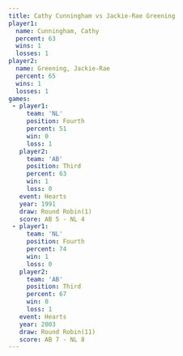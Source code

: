 ```yaml
---
title: Cathy Cunningham vs Jackie-Rae Greening
player1:                    
  name: Cunningham, Cathy   
  percent: 63               
  wins: 1                   
  losses: 1                 
player2:                    
  name: Greening, Jackie-Rae
  percent: 65               
  wins: 1                   
  losses: 1                 
games:
 - player1:          
     team: 'NL'      
     position: Fourth
     percent: 51     
     win: 0          
     loss: 1         
   player2:         
     team: 'AB'     
     position: Third
     percent: 63    
     win: 1         
     loss: 0        
   event: Hearts       
   year: 1991          
   draw: Round Robin(1)
   score: AB 5 - NL 4  
 - player1:          
     team: 'NL'      
     position: Fourth
     percent: 74     
     win: 1          
     loss: 0         
   player2:         
     team: 'AB'     
     position: Third
     percent: 67    
     win: 0         
     loss: 1        
   event: Hearts        
   year: 2003           
   draw: Round Robin(11)
   score: AB 7 - NL 8   
---
```

